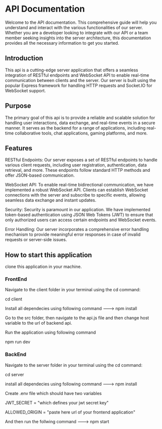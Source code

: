 
# API Documentation

Welcome to the API documentation. This comprehensive guide will help you understand and interact with the various functionalities of our server. Whether you are a developer looking to integrate with our API or a team member seeking insights into the server architecture, this documentation provides all the necessary information to get you started.


## Introduction

This api is a cutting-edge server application that offers a seamless integration of RESTful endpoints and WebSocket API to enable real-time communication between clients and the server. Our server is built using the popular Express framework for handling HTTP requests and Socket.IO for WebSocket support.
## Purpose

The primary goal of this api is to provide a reliable and scalable solution for handling user interactions, data exchange, and real-time events in a secure manner. It serves as the backend for a range of applications, including real-time collaborative tools, chat applications, gaming platforms, and more.
## Features

RESTful Endpoints: Our server exposes a set of RESTful endpoints to handle various client requests, including user registration, authentication, data retrieval, and more. These endpoints follow standard HTTP methods and offer JSON-based communication.

WebSocket API: To enable real-time bidirectional communication, we have implemented a robust WebSocket API. Clients can establish WebSocket connections with the server and subscribe to specific events, allowing seamless data exchange and instant updates.

Security: Security is paramount in our application. We have implemented token-based authentication using JSON Web Tokens (JWT) to ensure that only authorized users can access certain endpoints and WebSocket events.

Error Handling: Our server incorporates a comprehensive error handling mechanism to provide meaningful error responses in case of invalid requests or server-side issues.
## How to start this application

clone this application in your machine.

### FrontEnd

Navigate to the client folder in your terminal using the cd command:

cd client

Install all dependecies using following command --->  npm install

Go to the src folder, then navigate to the api.js file and then change host variable to the url of backend api.

Run the application using following command

npm run dev


### BackEnd

Navigate to the server folder in your terminal using the cd command:

cd server

install all dependecies using following command --->  npm install

Create .env file which should have two variables 

JWT_SECRET = "which defines your jwt secret key"

ALLOWED_ORIGIN = "paste here url of your frontend application"

And then run the follwing command ---> npm start
